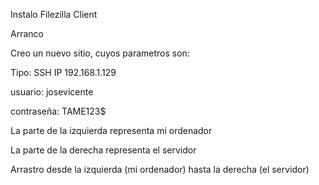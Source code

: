 Instalo Filezilla Client

Arranco

Creo un nuevo sitio, cuyos parametros son:

Tipo: SSH
IP 192.168.1.129

usuario:
josevicente

contraseña: TAME123$

La parte de la izquierda representa mi ordenador

La parte de la derecha representa el servidor

Arrastro desde la izquierda (mi ordenador) hasta la derecha (el servidor)




